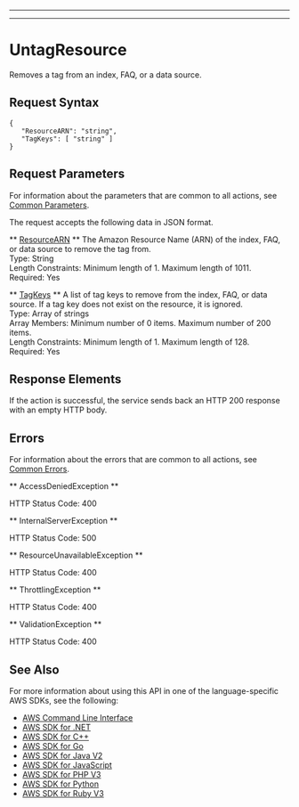 --------

--------

# UntagResource<a name="API_UntagResource"></a>

Removes a tag from an index, FAQ, or a data source\.

## Request Syntax<a name="API_UntagResource_RequestSyntax"></a>

```
{
   "ResourceARN": "string",
   "TagKeys": [ "string" ]
}
```

## Request Parameters<a name="API_UntagResource_RequestParameters"></a>

For information about the parameters that are common to all actions, see [Common Parameters](CommonParameters.md)\.

The request accepts the following data in JSON format\.

 ** [ResourceARN](#API_UntagResource_RequestSyntax) **   <a name="Kendra-UntagResource-request-ResourceARN"></a>
The Amazon Resource Name \(ARN\) of the index, FAQ, or data source to remove the tag from\.  
Type: String  
Length Constraints: Minimum length of 1\. Maximum length of 1011\.  
Required: Yes

 ** [TagKeys](#API_UntagResource_RequestSyntax) **   <a name="Kendra-UntagResource-request-TagKeys"></a>
A list of tag keys to remove from the index, FAQ, or data source\. If a tag key does not exist on the resource, it is ignored\.  
Type: Array of strings  
Array Members: Minimum number of 0 items\. Maximum number of 200 items\.  
Length Constraints: Minimum length of 1\. Maximum length of 128\.  
Required: Yes

## Response Elements<a name="API_UntagResource_ResponseElements"></a>

If the action is successful, the service sends back an HTTP 200 response with an empty HTTP body\.

## Errors<a name="API_UntagResource_Errors"></a>

For information about the errors that are common to all actions, see [Common Errors](CommonErrors.md)\.

 ** AccessDeniedException **   
  
HTTP Status Code: 400

 ** InternalServerException **   
  
HTTP Status Code: 500

 ** ResourceUnavailableException **   
  
HTTP Status Code: 400

 ** ThrottlingException **   
  
HTTP Status Code: 400

 ** ValidationException **   
  
HTTP Status Code: 400

## See Also<a name="API_UntagResource_SeeAlso"></a>

For more information about using this API in one of the language\-specific AWS SDKs, see the following:
+  [AWS Command Line Interface](https://docs.aws.amazon.com/goto/aws-cli/kendra-2019-02-03/UntagResource) 
+  [AWS SDK for \.NET](https://docs.aws.amazon.com/goto/DotNetSDKV3/kendra-2019-02-03/UntagResource) 
+  [AWS SDK for C\+\+](https://docs.aws.amazon.com/goto/SdkForCpp/kendra-2019-02-03/UntagResource) 
+  [AWS SDK for Go](https://docs.aws.amazon.com/goto/SdkForGoV1/kendra-2019-02-03/UntagResource) 
+  [AWS SDK for Java V2](https://docs.aws.amazon.com/goto/SdkForJavaV2/kendra-2019-02-03/UntagResource) 
+  [AWS SDK for JavaScript](https://docs.aws.amazon.com/goto/AWSJavaScriptSDK/kendra-2019-02-03/UntagResource) 
+  [AWS SDK for PHP V3](https://docs.aws.amazon.com/goto/SdkForPHPV3/kendra-2019-02-03/UntagResource) 
+  [AWS SDK for Python](https://docs.aws.amazon.com/goto/boto3/kendra-2019-02-03/UntagResource) 
+  [AWS SDK for Ruby V3](https://docs.aws.amazon.com/goto/SdkForRubyV3/kendra-2019-02-03/UntagResource) 